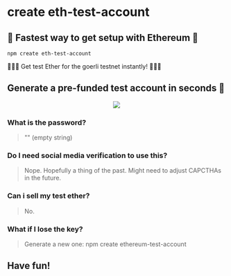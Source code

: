 # create eth-test-account

## :unicorn: Fastest way to get setup with Ethereum :unicorn:

```shell
npm create eth-test-account
```

💸💸💸 Get test Ether for the goerli testnet instantly! 💸💸💸

## Generate a pre-funded test account in seconds :rocket:

<p align="center"><img src="/img/install.gif?raw=true"/></p>

###  What is the password?
>"" (empty string)

### Do I need social media verification to use this?
> Nope. Hopefully a thing of the past. Might need to adjust CAPCTHAs in the future.

### Can i sell my test ether?
> No.

### What if I lose the key?
> Generate a new one: npm create ethereum-test-account


## Have fun!